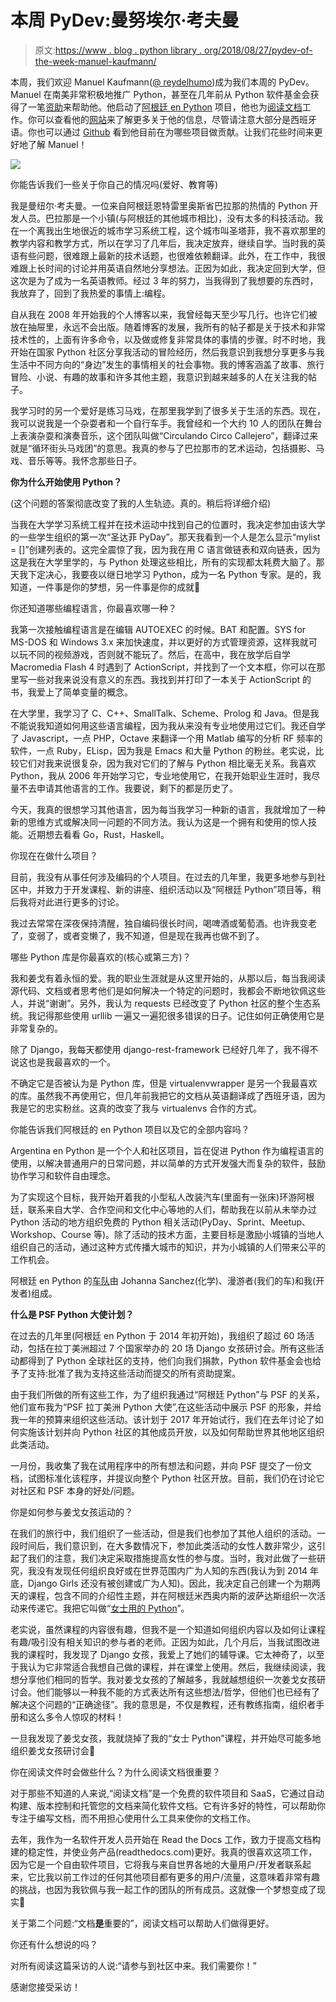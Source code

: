 # 本周 PyDev:曼努埃尔·考夫曼

> 原文:[https://www . blog . python library . org/2018/08/27/pydev-of-the-week-manuel-kaufmann/](https://www.blog.pythonlibrary.org/2018/08/27/pydev-of-the-week-manuel-kaufmann/)

本周，我们欢迎 Manuel Kaufmann([@ reydelhumo](https://elblogdehumitos.com/pages/quien-escribe/))成为我们本周的 PyDev。Manuel 在南美非常积极地推广 Python，甚至在几年前从 Python 软件基金会获得了一笔[资助](http://pyfound.blogspot.com/2015/03/manuel-kaufmann-and-python-in-argentina.html)来帮助他。他启动了[阿根廷 en Python](https://argentinaenpython.com/en/) 项目，他也为[阅读文档](https://readthedocs.com/)工作。你可以查看他的[网站](https://elblogdehumitos.com/)来了解更多关于他的信息，尽管请注意大部分是西班牙语。你也可以通过 [Github](http://github.com/humitos) 看到他目前在为哪些项目做贡献。让我们花些时间来更好地了解 Manuel！

![](../Images/29234e4f4eb9fa38f59180c61c35a724.png)

你能告诉我们一些关于你自己的情况吗(爱好、教育等)

我是曼纽尔·考夫曼。一位来自阿根廷恩特雷里奥斯省巴拉那的热情的 Python 开发人员。巴拉那是一个小镇(与阿根廷的其他城市相比)，没有太多的科技活动。我在一个离我出生地很近的城市学习系统工程，这个城市叫圣塔菲，我不喜欢那里的教学内容和教学方式，所以在学习了几年后，我决定放弃，继续自学。当时我的英语有些问题，很难跟上最新的技术话题，也很难依赖翻译。此外，在工作中，我很难跟上长时间的讨论并用英语自然地分享想法。正因为如此，我决定回到大学，但这次是为了成为一名英语教师。经过 3 年的努力，当我得到了我想要的东西时，我放弃了，回到了我热爱的事情上:编程。

自从我在 2008 年开始我的个人博客以来，我曾经每天至少写几行。也许它们被放在抽屉里，永远不会出版。随着博客的发展，我所有的帖子都是关于技术和非常技术性的，上面有许多命令，以及做或修复非常具体的事情的步骤。时不时地，我开始在国家 Python 社区分享我活动的冒险经历，然后我意识到我想分享更多与我生活中不同方向的“身边”发生的事情相关的社会事物。我的博客涵盖了故事、旅行冒险、小说、有趣的故事和许多其他主题，我意识到越来越多的人在关注我的帖子。

我学习时的另一个爱好是练习马戏，在那里我学到了很多关于生活的东西。现在，我可以说我是一个杂耍者和一个自行车手。我曾经和一个大约 10 人的团队在舞台上表演杂耍和演奏音乐，这个团队叫做“Circulando Circo Callejero”，翻译过来就是“循环街头马戏团”的意思。我真的参与了巴拉那市的艺术运动，包括摄影、马戏、音乐等等。我怀念那些日子。

**你为什么开始使用 Python？**

(这个问题的答案彻底改变了我的人生轨迹。真的。稍后将详细介绍)

当我在大学学习系统工程并在技术运动中找到自己的位置时，我决定参加由该大学的一些学生组织的第一次“圣达菲 PyDay”。那天我看到一个人是怎么显示“mylist = []”创建列表的。这完全震惊了我，因为我在用 C 语言做链表和双向链表，因为这是我在大学里学的，与 Python 处理这些相比，所有的实现都太耗费大脑了。那天我下定决心，我要夜以继日地学习 Python，成为一名 Python 专家。是的，我知道，一件事是你的梦想，另一件事是你的成就🙂

你还知道哪些编程语言，你最喜欢哪一种？

我第一次接触编程语言是在编辑 AUTOEXEC 的时候。BAT 和配置。SYS for MS-DOS 和 Windows 3.x 来加快速度，并以更好的方式管理资源，这样我就可以玩不同的视频游戏，否则就不能玩了。然后，在高中，我在放学后自学 Macromedia Flash 4 时遇到了 ActionScript，并找到了一个文本框，你可以在那里写一些对我来说没有意义的东西。我找到并打印了一本关于 ActionScript 的书，我爱上了简单变量的概念。

在大学里，我学习了 C、C++、SmallTalk、Scheme、Prolog 和 Java。但是我不能说我知道如何用这些语言编程，因为我从来没有专业地使用过它们。我还自学了 Javascript，一点 PHP，Octave 来翻译一个用 Matlab 编写的分析 RF 频率的软件，一点 Ruby，ELisp，因为我是 Emacs 和大量 Python 的粉丝。老实说，比较它们对我来说很复杂，因为我对它们的了解与 Python 相比毫无关系。我喜欢 Python，我从 2006 年开始学习它，专业地使用它，在我开始职业生涯时，我尽量不去申请其他语言的工作。我要说，剩下的都是历史了。

今天，我真的很想学习其他语言，因为每当我学习一种新的语言，我就增加了一种新的思维方式或解决同一问题的不同方法。我认为这是一个拥有和使用的惊人技能。近期想去看看 Go，Rust，Haskell。

你现在在做什么项目？

目前，我没有从事任何涉及编码的个人项目。在过去的几年里，我更多地参与到社区中，并致力于开发课程、新的讲座、组织活动以及“阿根廷 Python”项目等，稍后我将对此进行更多的讨论。

我过去常常在深夜保持清醒，独自编码很长时间，喝啤酒或葡萄酒。也许我变老了，变弱了，或者变懒了，我不知道，但是现在我再也做不到了。

哪些 Python 库是你最喜欢的(核心或第三方)？

我和姜戈有着永恒的爱。我的职业生涯就是从这里开始的，从那以后，每当我阅读源代码、文档或者思考他们是如何解决一个特定的问题时，我都会不断地钦佩这些人，并说“谢谢”。另外，我认为 requests 已经改变了 Python 社区的整个生态系统。我记得那些使用 urllib 一遍又一遍犯很多错误的日子。记住如何正确使用它是非常复杂的。

除了 Django，我每天都使用 django-rest-framework 已经好几年了，我不得不说这也是我最喜欢的一个。

不确定它是否被认为是 Python 库，但是 virtualenvwrapper 是另一个我最喜欢的库。虽然我不再使用它，但几年前我把它的文档从英语翻译成了西班牙语，因为我是它的忠实粉丝。这真的改变了我与 virtualenvs 合作的方式。

你能告诉我们阿根廷的 en Python 项目以及它的全部内容吗？

Argentina en Python 是一个个人和社区项目，旨在促进 Python 作为编程语言的使用，以解决普通用户的日常问题，并以简单的方式开发强大而复杂的软件，鼓励协作学习和软件自由理念。

为了实现这个目标，我开始开着我的小型私人改装汽车(里面有一张床)环游阿根廷，联系来自大学、合作空间和文化中心等地的人们，帮助我在以前从未举办过 Python 活动的地方组织免费的 Python 相关活动(PyDay、Sprint、Meetup、Workshop、Course 等)。除了活动的技术方面，主要目标是激励小城镇的当地人组织自己的活动，通过这种方式传播大城市的知识，并为小城镇的人们带来公平的工作机会。

阿根廷 en Python 的[车队](https://argentinaenpython.com/en/the-team/)由 Johanna Sanchez(化学)、漫游者(我们的车)和我(开发者)组成。

**什么是 PSF Python 大使计划？**

在过去的几年里(阿根廷 en Python 于 2014 年初开始)，我组织了超过 60 场活动，包括在拉丁美洲超过 7 个国家举办的 20 场 Django 女孩研讨会。所有这些活动都得到了 Python 全球社区的支持，他们向我们捐款，Python 软件基金会也给予了支持:批准了我为支持这些活动而提交的所有资助提案。

由于我们所做的所有这些工作，为了组织我通过“阿根廷 Python”与 PSF 的关系，他们宣布我为“PSF 拉丁美洲 Python 大使”,在这些活动中展示 PSF 的形象，并给我一年的预算来组织这些活动。该计划于 2017 年开始试行，我们在去年讨论了如何实施该计划并向 Python 社区的其他成员开放，以及如何帮助世界其他地区组织此类活动。

一月份，我收集了我在试用程序中的所有想法和问题，并向 PSF 提交了一份文档，试图标准化该程序，并提议向整个 Python 社区开放。目前，我们仍在讨论它对社区和 PSF 本身的好处/问题。

你是如何参与姜戈女孩运动的？

在我们的旅行中，我们组织了一些活动，但是我们也参加了其他人组织的活动。一段时间后，我们意识到，在大多数情况下，参加此类活动的女性人数非常少，这引起了我们的注意，我们决定采取措施提高女性的参与度。当时，我对此做了一些研究，我没有发现任何组织良好或在世界范围内广为人知的东西(我认为到 2014 年底，Django Girls 还没有被创建或广为人知)。因此，我决定自己创建一个为期两天的课程，包含不同的介绍性主题，并在阿根廷米西奥内斯的波萨达斯组织一次活动来传递它。我把它叫做“[女士用的 Python](https://argentinaenpython.com/galeria/python-for-ladies-posadas/)”。

老实说，虽然课程的内容很有趣，但我不是一个知道如何组织内容以及如何让课程有趣/吸引没有相关知识的参与者的老师。正因为如此，几个月后，当我试图改进我的课程时，我发现了 Django 女孩，我爱上了她们的辅导课。它太神奇了，以至于我认为它非常适合我想自己做的课程，并在课堂上使用。然后，我继续阅读，我想分享他们相同的哲学。我对姜戈女孩的了解越多，我就越想组织一次姜戈女孩研讨会。他们能够以一种我不能的方式表达所有这些想法/哲学，但他们也已经有了解决这个问题的“正确途径”。我的意思是，不仅是教程，还有教练指南，组织者手册和这么多令人惊叹的材料！

一旦我发现了姜戈女孩，我就烧掉了我的“女士 Python”课程，并开始尽可能多地组织姜戈女孩研讨会🙂

你在阅读文件时会做些什么？为什么阅读文档很重要？

对于那些不知道的人来说,“阅读文档”是一个免费的软件项目和 SaaS，它通过自动构建、版本控制和托管您的文档来简化软件文档。它有许多好的特性，可以帮助你专注于编写文档，而不用担心使用什么工具来使你的文档工作。

去年，我作为一名软件开发人员开始在 Read the Docs 工作，致力于提高文档构建的稳定性，并使业务产品(readthedocs.com)更好。我真的很喜欢这项工作，因为它是一个自由软件项目，它将我与来自世界各地的大量用户/开发者联系起来，它比我以前工作过的任何其他项目都有更多的用户/流量，这意味着非常有趣的挑战，也因为我钦佩与我一起工作的团队的所有成员。这就像一个梦想变成了现实🙂

关于第二个问题:“文档**是**重要的”，阅读文档可以帮助人们做得更好。

你还有什么想说的吗？

对所有阅读这篇采访的人说:“请参与到社区中来。我们需要你！”

感谢您接受采访！